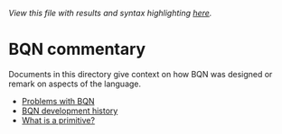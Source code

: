 *View this file with results and syntax highlighting [here](https://mlochbaum.github.io/BQN/commentary/index.html).*

# BQN commentary

Documents in this directory give context on how BQN was designed or remark on aspects of the language.

- [Problems with BQN](problems.md)
- [BQN development history](history.md)
- [What is a primitive?](primitive.md)
